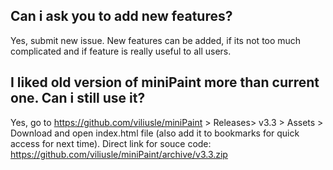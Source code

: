 ## Can i ask you to add new features?
Yes, submit new issue. New features can be added, if its not too much complicated and if feature is really useful to all users.

## I liked old version of miniPaint more than current one. Can i still use it?
Yes, go to https://github.com/viliusle/miniPaint > Releases>  v3.3 > Assets > Download and open index.html file (also add it to bookmarks for quick access for next time).
Direct link for souce code: https://github.com/viliusle/miniPaint/archive/v3.3.zip
